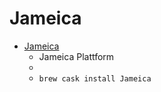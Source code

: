 # Jameica
- [Jameica](https://www.willuhn.de/products/jameica/)
  -  Jameica Plattform
  - 
  - `brew cask install Jameica`
